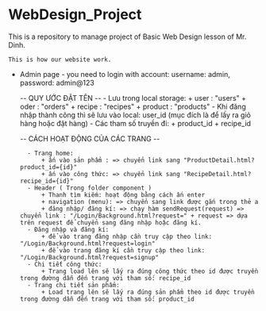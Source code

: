 # WebDesign_Project

This is a repository to manage project of Basic Web Design lesson of Mr. Dinh.

    This is how our website work.

- Admin page - you need to login with account: username: admin, password: admin@123

  -- QUY ƯỚC ĐẶT TÊN -- - Lưu trong local storage: + user : "users" + oder : "orders" + recipe : "recipes" + product : "products" - Khi đăng nhập thành công thì sẽ lưu vào local: user_id (mục đích là để lấy ra giỏ hàng hoặc đặt hàng) - Các tham số truyền đi: + product_id + recipe_id

  -- CÁCH HOẠT ĐỘNG CỦA CÁC TRANG --

        - Trang home:
            + ấn vào sản phẩm : => chuyển link sang "ProductDetail.html?product_id={id}"
            + ấn vào công thức: => chuyển link sang "RecipeDetail.html?recipe_id={id}"
        - Header ( Trong folder component )
            + Thanh tìm kiếm: hoạt động bằng cách ấn enter
            + navigation (menu): => chuyển sang link được gắn trong thẻ a
            + đăng nhập/ đăng kí: => chạy hàm sendRequest(request) => chuyển link : "/Login/Background.html?request=" + request => dựa trên request để chuyển sang đăng nhập hoặc đăng kí.
        - Đăng nhập và đăng kí:
            + để vào trang đăng nhập cần truy cập theo link: "/Login/Background.html?request=login"
            + để vào trang đăng kí cần truy cập theo link: "/Login/Background.html?request=signup"
        - Chi tiết công thức:
            + Trang load lên sẽ lấy ra đúng công thức theo id được truyền trong đường dẫn đến trang với tham số: recipe_id
        - Trang chi tiết sản phẩm:
            + Load trang lên sẽ lấy ra đúng sản phẩm theo id được truyền trong đường dẫn đến trang với tham số: product_id
